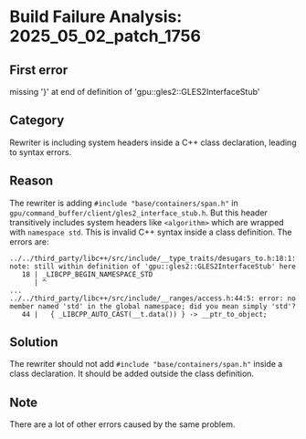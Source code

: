 # Build Failure Analysis: 2025_05_02_patch_1756

## First error

missing '}' at end of definition of 'gpu::gles2::GLES2InterfaceStub'

## Category
Rewriter is including system headers inside a C++ class declaration, leading to syntax errors.

## Reason
The rewriter is adding `#include "base/containers/span.h"` in `gpu/command_buffer/client/gles2_interface_stub.h`. But this header transitively includes system headers like `<algorithm>` which are wrapped with `namespace std`. This is invalid C++ syntax inside a class definition. The errors are:

```
../../third_party/libc++/src/include/__type_traits/desugars_to.h:18:1: note: still within definition of 'gpu::gles2::GLES2InterfaceStub' here
   18 | _LIBCPP_BEGIN_NAMESPACE_STD
      | ^
...
../../third_party/libc++/src/include/__ranges/access.h:44:5: error: no member named 'std' in the global namespace; did you mean simply 'std'?
   44 |   { _LIBCPP_AUTO_CAST(__t.data()) } -> __ptr_to_object;
```

## Solution
The rewriter should not add `#include "base/containers/span.h"` inside a class declaration. It should be added outside the class definition.

## Note
There are a lot of other errors caused by the same problem.